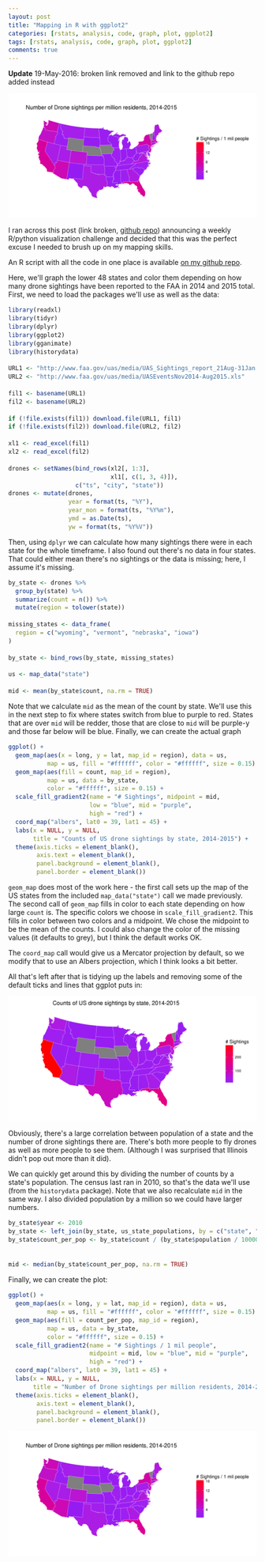 ```yaml
---
layout: post
title: "Mapping in R with ggplot2"
categories: [rstats, analysis, code, graph, plot, ggplot2]
tags: [rstats, analysis, code, graph, plot, ggplot2]
comments: true
---
```


**Update** 19-May-2016: broken link removed and link to the github
repo added instead

![Drone sightings by state and population](/figures/drones-by-state-and-pop.png)

I ran across this post
(link broken, [github repo](https://github.com/52vis/2016-13))
announcing a weekly R/python visualization challenge and decided that
this was the perfect excuse I needed to brush up on my mapping skills. 

An R script with all the code in one place is available
[on my github repo](https://github.com/jabranham/jabranham.github.io/tree/master/code).

Here, we'll graph the lower 48 states and color them depending on how
many drone sightings have been reported to the FAA in 2014 and 2015
total. First, we need to load the packages we'll use as well as the
data:

~~~ R
library(readxl)
library(tidyr)
library(dplyr)
library(ggplot2)
library(gganimate)
library(historydata)

URL1 <- "http://www.faa.gov/uas/media/UAS_Sightings_report_21Aug-31Jan.xlsx"
URL2 <- "http://www.faa.gov/uas/media/UASEventsNov2014-Aug2015.xls"

fil1 <- basename(URL1)
fil2 <- basename(URL2)

if (!file.exists(fil1)) download.file(URL1, fil1)
if (!file.exists(fil2)) download.file(URL2, fil2)

xl1 <- read_excel(fil1)
xl2 <- read_excel(fil2)

drones <- setNames(bind_rows(xl2[, 1:3],
                             xl1[, c(1, 3, 4)]),
                   c("ts", "city", "state"))
drones <- mutate(drones,
                 year = format(ts, "%Y"),
                 year_mon = format(ts, "%Y%m"),
                 ymd = as.Date(ts),
                 yw = format(ts, "%Y%V"))
~~~

Then, using `dplyr` we can calculate how many sightings there were in
each state for the whole timeframe. I also found out there's no data
in four states. That could either mean there's no sightings or the
data is missing; here, I assume it's missing. 

~~~ R
by_state <- drones %>%
  group_by(state) %>%
  summarize(count = n()) %>%
  mutate(region = tolower(state))

missing_states <- data_frame(
  region = c("wyoming", "vermont", "nebraska", "iowa")
)

by_state <- bind_rows(by_state, missing_states)

us <- map_data("state")

mid <- mean(by_state$count, na.rm = TRUE) 
~~~

Note that we calculate `mid` as the mean of the count by state. We'll
use this in the next step to fix where states switch from blue to
purple to red. States that are over `mid` will be redder, those that
are close to `mid` will be purple-y and those far below will be blue.
Finally, we can create the actual graph

~~~ R
ggplot() +
  geom_map(aes(x = long, y = lat, map_id = region), data = us,
           map = us, fill = "#ffffff", color = "#ffffff", size = 0.15) +
  geom_map(aes(fill = count, map_id = region),
           map = us, data = by_state,
           color = "#ffffff", size = 0.15) +
  scale_fill_gradient2(name = "# Sightings", midpoint = mid,
                       low = "blue", mid = "purple",
                       high = "red") +
  coord_map("albers", lat0 = 39, lat1 = 45) +
  labs(x = NULL, y = NULL,
       title = "Counts of US drone sightings by state, 2014-2015") +
  theme(axis.ticks = element_blank(),
        axis.text = element_blank(),
        panel.background = element_blank(),
        panel.border = element_blank())
~~~

`geom_map` does most of the work here - the first call sets up the map
of the US states from the included `map_data("state")` call we made
previously. The second call of `geom_map` fills in color to each state
depending on how large `count` is. The specific colors we choose in
`scale_fill_gradient2`. This fills in color between two colors and a
midpoint. We chose the midpoint to be the mean of the counts. I could
also change the color of the missing values (it defaults to grey), but
I think the default works OK. 

The `coord_map` call would give us a Mercator projection by default,
so we modify that to use an Albers projection, which I think looks a
bit better. 

All that's left after that is tidying up the labels and removing some
of the default ticks and lines that ggplot puts in:

![Drone counts by state](/figures/drones-by-state.png)

Obviously, there's a large correlation between population of a state
and the number of drone sightings there are. There's both more people
to fly drones as well as more people to see them. (Although I was
surprised that Illinois didn't pop out more than it did). 

We can quickly get around this by dividing the number of counts by a
state's population. The census last ran in 2010, so that's the data
we'll use (from the `historydata` package). Note that we also
recalculate `mid` in the same way. I also divided population by a
million so we could have larger numbers. 

~~~ R
by_state$year <- 2010
by_state <- left_join(by_state, us_state_populations, by = c("state", "year"))
by_state$count_per_pop <- by_state$count / (by_state$population / 1000000)


mid <- median(by_state$count_per_pop, na.rm = TRUE)
~~~

Finally, we can create the plot:

~~~ R
ggplot() +
  geom_map(aes(x = long, y = lat, map_id = region), data = us,
           map = us, fill = "#ffffff", color = "#ffffff", size = 0.15) +
  geom_map(aes(fill = count_per_pop, map_id = region),
           map = us, data = by_state,
           color = "#ffffff", size = 0.15) +
  scale_fill_gradient2(name = "# Sightings / 1 mil people",
                       midpoint = mid, low = "blue", mid = "purple",
                       high = "red") +
  coord_map("albers", lat0 = 39, lat1 = 45) +
  labs(x = NULL, y = NULL,
       title = "Number of Drone sightings per million residents, 2014-2015") +) +
  theme(axis.ticks = element_blank(),
        axis.text = element_blank(),
        panel.background = element_blank(),
        panel.border = element_blank())
~~~

![Drone sightings by state and population](/figures/drones-by-state-and-pop.png)
